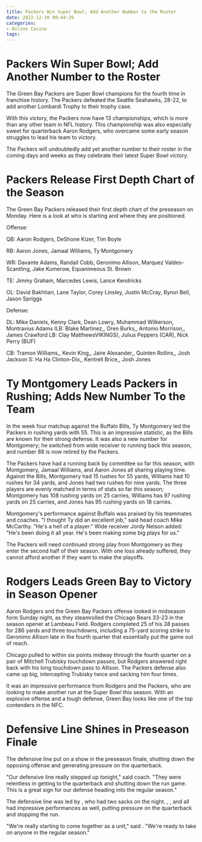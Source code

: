 ```yaml
---
title: Packers Win Super Bowl; Add Another Number to the Roster
date: 2022-12-20 00:44:29
categories:
- Online Casino
tags:
---
```



#  Packers Win Super Bowl; Add Another Number to the Roster

The Green Bay Packers are Super Bowl champions for the fourth time in franchise history. The Packers defeated the Seattle Seahawks, 28-22, to add another Lombardi Trophy to their trophy case.

With this victory, the Packers now have 13 championships, which is more than any other team in NFL history. This championship was also especially sweet for quarterback Aaron Rodgers, who overcame some early season struggles to lead his team to victory.

The Packers will undoubtedly add yet another number to their roster in the coming days and weeks as they celebrate their latest Super Bowl victory.

#  Packers Release First Depth Chart of the Season 

The Green Bay Packers released their first depth chart of the preseason on Monday. Here is a look at who is starting and where they are positioned. 

Offense:

QB: Aaron Rodgers, DeShone Kizer, Tim Boyle

RB: Aaron Jones, Jamaal Williams, Ty Montgomery

WR: Davante Adams, Randall Cobb, Geronimo Allison, Marquez Valdes-Scantling, Jake Kumerow, Equanimeous St. Brown

TE: Jimmy Graham, Marcedes Lewis, Lance Kendricks

OL: David Bakhtiari, Lane Taylor, Corey Linsley, Justin McCray, Byron Bell, Jason Spriggs

Defense: 

DL: Mike Daniels, Kenny Clark, Dean Lowry, Muhammad Wilkerson, Montravius Adams
ILB: Blake Martinez,, Oren Burks,, Antonio Morrison,, James Crawford
LB: Clay MatthewsVIKINGS), Julius Peppers (CAR), Nick Perry (BUF)

CB: Tramon Williams,, Kevin King,, Jaire Alexander,, Quinten Rollins,, Josh Jackson 
S: Ha Ha Clinton-Dix,, Kentrell Brice,, Josh Jones

#  Ty Montgomery Leads Packers in Rushing; Adds New Number To the Team

In the week four matchup against the Buffalo Bills, Ty Montgomery led the Packers in rushing yards with 55. This is an impressive statistic, as the Bills are known for their strong defense. It was also a new number for Montgomery; he switched from wide receiver to running back this season, and number 88 is now retired by the Packers.

The Packers have had a running back by committee so far this season, with Montgomery, Jamaal Williams, and Aaron Jones all sharing playing time. Against the Bills, Montgomery had 15 rushes for 55 yards, Williams had 10 rushes for 34 yards, and Jones had two rushes for nine yards. The three players are evenly matched in terms of stats so far this season; Montgomery has 108 rushing yards on 25 carries, Williams has 97 rushing yards on 25 carries, and Jones has 95 rushing yards on 18 carries.

Montgomery's performance against Buffalo was praised by his teammates and coaches. "I thought Ty did an excellent job," said head coach Mike McCarthy. "He's a hell of a player." Wide receiver Jordy Nelson added: "He's been doing it all year. He's been making some big plays for us."

The Packers will need continued strong play from Montgomery as they enter the second half of their season. With one loss already suffered, they cannot afford another if they want to make the playoffs.

#  Rodgers Leads Green Bay to Victory in Season Opener

Aaron Rodgers and the Green Bay Packers offense looked in midseason form Sunday night, as they steamrolled the Chicago Bears 33-23 in the season opener at Lambeau Field. Rodgers completed 25 of his 38 passes for 286 yards and three touchdowns, including a 75-yard scoring strike to Geronimo Allison late in the fourth quarter that essentially put the game out of reach.

Chicago pulled to within six points midway through the fourth quarter on a pair of Mitchell Trubisky touchdown passes, but Rodgers answered right back with his long touchdown pass to Allison. The Packers defense also came up big, intercepting Trubisky twice and sacking him four times.

It was an impressive performance from Rodgers and the Packers, who are looking to make another run at the Super Bowl this season. With an explosive offense and a tough defense, Green Bay looks like one of the top contenders in the NFC.

#  Defensive Line Shines in Preseason Finale

The defensive line put on a show in the preseason finale, shutting down the opposing offense and generating pressure on the quarterback.

"Our defensive line really stepped up tonight," said coach. "They were relentless in getting to the quarterback and shutting down the run game. This is a great sign for our defense heading into the regular season."

The defensive line was led by , who had two sacks on the night. , , and all had impressive performances as well, putting pressure on the quarterback and stopping the run.

"We're really starting to come together as a unit," said . "We're ready to take on anyone in the regular season."